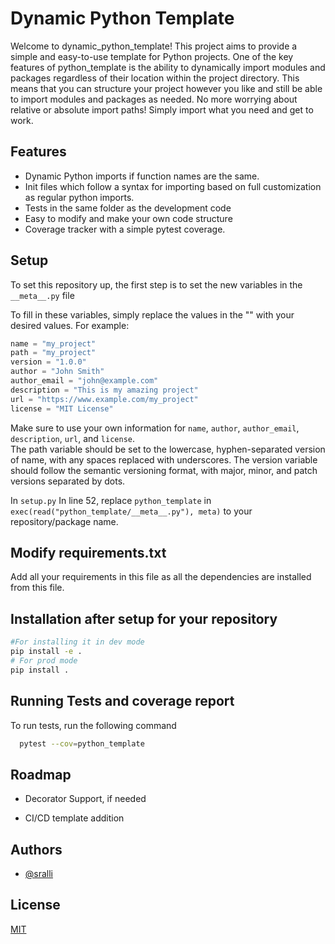 # Dynamic Python Template

Welcome to dynamic_python_template!
This project aims to provide a simple and easy-to-use template for Python projects. One of the key features of python_template is the ability to dynamically import modules and packages regardless of their location within the project directory. This means that you can structure your project however you like and still be able to import modules and packages as needed. No more worrying about relative or absolute import paths! Simply import what you need and get to work.

## Features

- Dynamic Python imports if function names are the same. 
- Init files which follow a syntax for importing based on full customization as regular python imports.
- Tests in the same folder as the development code
- Easy to modify and make your own code structure
- Coverage tracker with a simple pytest coverage.

## Setup

To set this repository up, the first step is to set the new variables in the
`__meta__.py` file

To fill in these variables, simply replace the values in the "" with your desired values. For example:

```python
name = "my_project"
path = "my_project"
version = "1.0.0"
author = "John Smith"
author_email = "john@example.com"
description = "This is my amazing project"
url = "https://www.example.com/my_project"
license = "MIT License"
```

Make sure to use your own information for `name`, `author`, `author_email`, `description`, `url`, and `license`. \
The path variable should be set to the lowercase, hyphen-separated version of name, with any spaces replaced with underscores. The version variable should follow the semantic versioning format, with major, minor, and patch versions separated by dots.

In `setup.py`
In line 52, replace `python_template` in `exec(read("python_template/__meta__.py"), meta)` to your repository/package name.

## Modify requirements.txt
Add all your requirements in this file as all the dependencies are installed from this file.

## Installation after setup for your repository

```bash
#For installing it in dev mode
pip install -e .
# For prod mode
pip install .
```

## Running Tests and coverage report

To run tests, run the following command

```bash
  pytest --cov=python_template
```

## Roadmap

- Decorator Support, if needed

- CI/CD template addition

## Authors

- [@sralli](https://www.github.com/sralli)

## License

[MIT](https://choosealicense.com/licenses/mit/)

